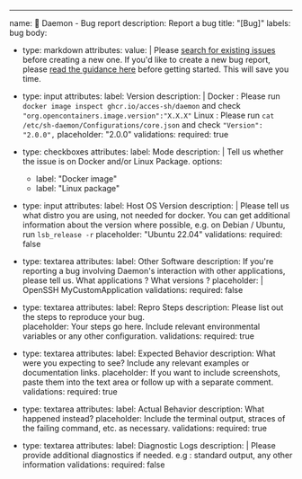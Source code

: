 ---
name: 🐞 Daemon - Bug report
description: Report a bug
title: "[Bug]"
labels: bug
body:
- type: markdown
  attributes:
  value: |
  Please [search for existing issues](https://github.com/Acces-sh/daemon/issues) before creating a new one.
  If you'd like to create a new bug report, please [read the guidance here](https://github.com/Acces-sh/daemon/blob/master/CONTRIBUTING.md) before getting started. This will save you time.

- type: input
  attributes:
  label: Version
  description: |
  Docker : Please run `docker image inspect ghcr.io/acces-sh/daemon` and check `"org.opencontainers.image.version":"X.X.X"`
  Linux : Please run `cat /etc/sh-daemon/Configurations/core.json` and check `"Version": "2.0.0",`
  placeholder: "2.0.0"
  validations:
  required: true

- type: checkboxes
  attributes:
  label: Mode
  description: |
  Tell us whether the issue is on Docker and/or Linux Package.
  options:
  - label: "Docker image"
  - label: "Linux package"

- type: input
  attributes:
  label: Host OS Version
  description: |
  Please tell us what distro you are using, not needed for docker.
  You can get additional information about the version where possible, e.g. on Debian / Ubuntu, run `lsb_release -r`
  placeholder: "Ubuntu 22.04"
  validations:
  required: false

- type: textarea
  attributes:
  label: Other Software
  description: If you're reporting a bug involving Daemon's interaction with other applications, please tell us. What applications ? What versions ?
  placeholder: |
  OpenSSH
  MyCustomApplication
  validations:
  required: false

- type: textarea
  attributes:
  label: Repro Steps
  description: Please list out the steps to reproduce your bug.  
  placeholder: Your steps go here. Include relevant environmental variables or any other configuration.
  validations:
  required: true

- type: textarea
  attributes:
  label: Expected Behavior
  description: What were you expecting to see? Include any relevant examples or documentation links.
  placeholder: If you want to include screenshots, paste them into the text area or follow up with a separate comment.
  validations:
  required: true

- type: textarea
  attributes:
  label: Actual Behavior
  description: What happened instead?
  placeholder: Include the terminal output, straces of the failing command, etc. as necessary.
  validations:
  required: true

- type: textarea
  attributes:
  label: Diagnostic Logs
  description: |
  Please provide additional diagnostics if needed.
  e.g : standard output, any other information
  validations:
  required: false
